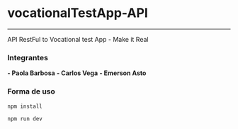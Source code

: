 # vocationalTestApp-API
***
API RestFul to Vocational test App - Make it Real

### Integrantes

**- Paola Barbosa**
**- Carlos Vega**
**- Emerson Asto**

### Forma de uso
```
npm install
```
```
npm run dev
```

